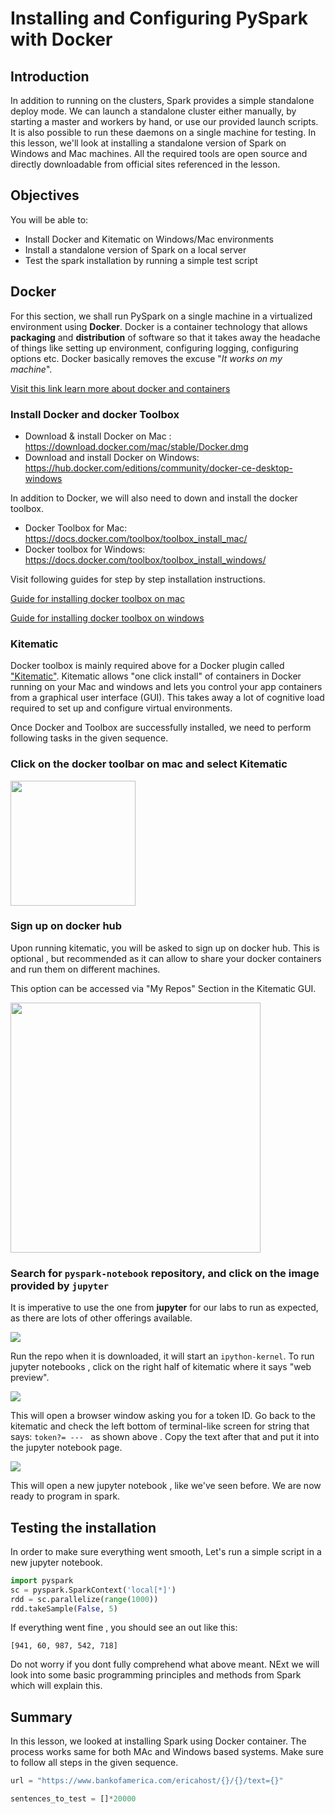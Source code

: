 
# Installing and Configuring PySpark with Docker

## Introduction

In addition to running on the clusters, Spark provides a simple standalone deploy mode. We can launch a standalone cluster either manually, by starting a master and workers by hand, or use our provided launch scripts. It is also possible to run these daemons on a single machine for testing. In this lesson, we'll look at installing a standalone version of Spark on Windows and Mac machines. All the required tools are open source and directly downloadable from official sites referenced in the lesson. 

## Objectives
You will be able to:
- Install Docker and Kitematic on Windows/Mac environments
- Install a standalone version of Spark on a local server 
- Test the spark installation by running a simple test script

## Docker
For this section, we shall run PySpark on a single machine in a virtualized environment using __Docker__. Docker is a container technology that allows __packaging__ and __distribution__ of software  so that it takes away the headache of things like setting up environment, configuring logging, configuring options etc. Docker basically removes the excuse "*It works on my machine*". 

[Visit this link learn more about docker and containers](https://www.zdnet.com/article/what-is-docker-and-why-is-it-so-darn-popular/)

### Install Docker and docker Toolbox
 
 
- Download & install Docker on Mac : https://download.docker.com/mac/stable/Docker.dmg
- Download and install Docker on Windows:  https://hub.docker.com/editions/community/docker-ce-desktop-windows

In addition to Docker, we will also need to down and install the docker toolbox. 

- Docker Toolbox for Mac: https://docs.docker.com/toolbox/toolbox_install_mac/
- Docker toolbox for Windows: https://docs.docker.com/toolbox/toolbox_install_windows/

Visit following guides for step by step installation instructions. 

[Guide for installing docker toolbox on mac](https://docs.docker.com/toolbox/toolbox_install_mac/)

[Guide for installing docker toolbox on windows](https://docs.docker.com/toolbox/toolbox_install_windows/)


### Kitematic

Docker toolbox is mainly required above for a Docker plugin called ["Kitematic"](https://kitematic.com/). Kitematic allows "one click install" of containers in Docker running on your Mac and windows and lets you control your app containers from a graphical user interface (GUI). This takes away a lot of cognitive load required to set up and configure virtual environments. 

Once Docker and Toolbox are successfully installed, we need to perform following tasks in the given sequence. 


### Click on the docker toolbar on mac and select Kitematic

<img src="kite.png" width=200>

### Sign up on docker hub 
Upon running kitematic, you will be asked to sign up on docker hub. This is optional , but recommended as it can allow to share your docker containers and run them on different machines. 

This option can be accessed via "My Repos" Section in the Kitematic GUI. 
 
<img src="hub.png" width=400>

### Search for `pyspark-notebook` repository, and click on the image provided by `jupyter` 
It is imperative to use the one from __jupyter__ for our labs to run as expected, as there are lots of other offerings available. 

![](search.png)

Run the repo when it is downloaded, it will start an `ipython-kernel`. To run jupyter notebooks , click on the right half of kitematic where it says "web preview".

![](click.png)

This will open a browser window asking you for a token ID. Go back to the kitematic and check the left bottom of terminal-like screen for string that says: `token?= --- ` as shown above . Copy the text after that and put it into the jupyter notebook page.


![](token.png)


This will open a new jupyter notebook , like we've seen before. We are now ready to program in spark.  

## Testing the installation

In order to make sure everything went smooth, Let's run a simple script in a new jupyter notebook. 

```python
import pyspark
sc = pyspark.SparkContext('local[*]')
rdd = sc.parallelize(range(1000))
rdd.takeSample(False, 5)
```

If everything went fine , you should see an out like this:
```
[941, 60, 987, 542, 718]
```

Do not worry if you dont fully comprehend what above meant. NExt we will look into some basic programming principles and methods from Spark which will explain this. 

## Summary 

In this lesson, we looked at installing Spark using Docker container. The process works same for both MAc and Windows based systems. Make sure to follow all steps in the given sequence. 


```python
url = "https://www.bankofamerica.com/ericahost/{}/{}/text={}"
```


```python
sentences_to_test = []*20000
```
